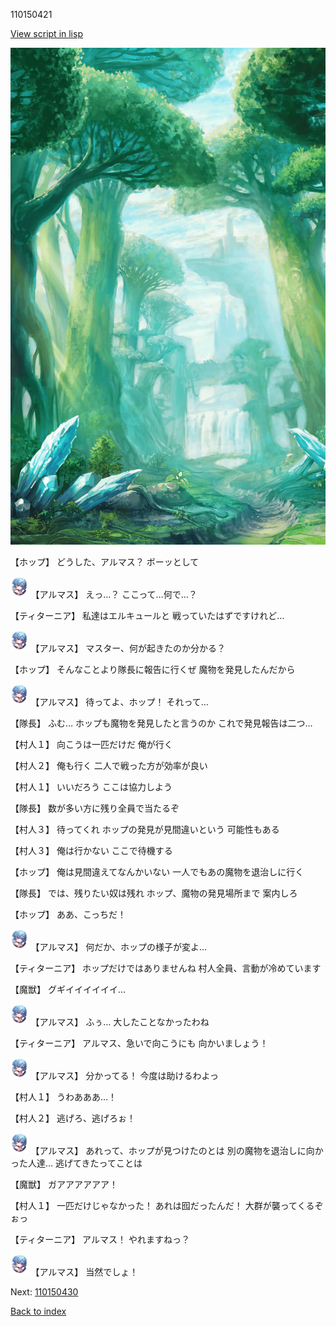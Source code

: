 110150421

[View script in lisp](../scripts/110150421.txt)

![forest.png](../images/backgrounds/forest.png)

【ホップ】
どうした、アルマス？
ボーッとして

<img src="../images/units/3103811.png" alt="3103811.png" height="34"/>
【アルマス】
えっ…？
ここって…何で…？

【ティターニア】
私達はエルキュールと
戦っていたはずですけれど…

<img src="../images/units/3103811.png" alt="3103811.png" height="34"/>
【アルマス】
マスター、何が起きたのか分かる？

【ホップ】
そんなことより隊長に報告に行くぜ
魔物を発見したんだから

<img src="../images/units/3103811.png" alt="3103811.png" height="34"/>
【アルマス】
待ってよ、ホップ！
それって…

【隊長】
ふむ…
ホップも魔物を発見したと言うのか
これで発見報告は二つ…

【村人１】
向こうは一匹だけだ
俺が行く

【村人２】
俺も行く
二人で戦った方が効率が良い

【村人１】
いいだろう
ここは協力しよう

【隊長】
数が多い方に残り全員で当たるぞ

【村人３】
待ってくれ
ホップの発見が見間違いという
可能性もある

【村人３】
俺は行かない
ここで待機する

【ホップ】
俺は見間違えてなんかいない
一人でもあの魔物を退治しに行く

【隊長】
では、残りたい奴は残れ
ホップ、魔物の発見場所まで
案内しろ

【ホップ】
ああ、こっちだ！

<img src="../images/units/3103811.png" alt="3103811.png" height="34"/>
【アルマス】
何だか、ホップの様子が変よ…

【ティターニア】
ホップだけではありませんね
村人全員、言動が冷めています

【魔獣】
グギイイイイイイ…

<img src="../images/units/3103811.png" alt="3103811.png" height="34"/>
【アルマス】
ふぅ…
大したことなかったわね

【ティターニア】
アルマス、急いで向こうにも
向かいましょう！

<img src="../images/units/3103811.png" alt="3103811.png" height="34"/>
【アルマス】
分かってる！
今度は助けるわよっ

【村人１】
うわあああ…！

【村人２】
逃げろ、逃げろぉ！

<img src="../images/units/3103811.png" alt="3103811.png" height="34"/>
【アルマス】
あれって、ホップが見つけたのとは
別の魔物を退治しに向かった人達…
逃げてきたってことは

【魔獣】
ガアアアアアア！

【村人１】
一匹だけじゃなかった！
あれは囮だったんだ！
大群が襲ってくるぞぉっ

【ティターニア】
アルマス！
やれますねっ？

<img src="../images/units/3103811.png" alt="3103811.png" height="34"/>
【アルマス】
当然でしょ！

Next: [110150430](110150430.md)

[Back to index](index.md)
